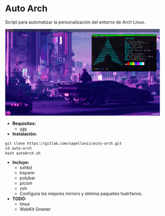# Auto Arch

Script para automatizar la personalización del entorno de Arch Linux.

![img](screen.png)

- **Requisitos:**
    - [yay](https://aur.archlinux.org/packages/yay/)
- **Instalación:**
```
git clone https://gitlab.com/sapellaniz/auto-arch.git
cd auto-arch
bash autoArch.sh
```
- **Incluye:**
    - sxhkd
    - bspwm
    - polybar
    - picom
    - zsh
    - Configura los mejores mirrors y elimina paquetes huérfanos.
- **TODO:**
    - tmux
    - WebKit Greeter